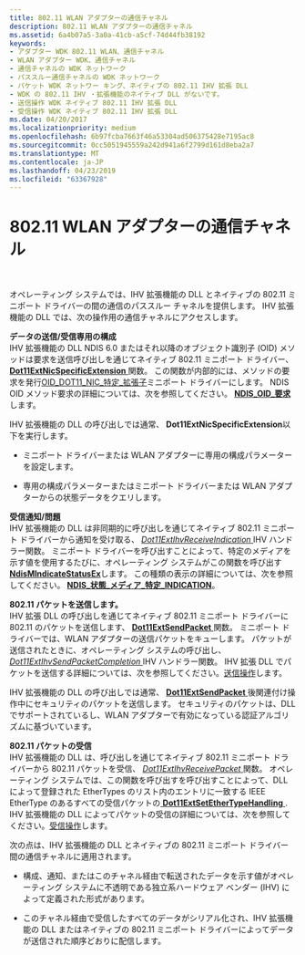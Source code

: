 ```yaml
---
title: 802.11 WLAN アダプターの通信チャネル
description: 802.11 WLAN アダプターの通信チャネル
ms.assetid: 6a4b07a5-3a0a-41cb-a5cf-74d44fb38192
keywords:
- アダプター WDK 802.11 WLAN、通信チャネル
- WLAN アダプター WDK、通信チャネル
- 通信チャネルの WDK ネットワーク
- パススルー通信チャネルの WDK ネットワーク
- パケット WDK ネットワー キング、ネイティブの 802.11 IHV 拡張 DLL
- WDK の 802.11 IHV ・拡張機能のネイティブ DLL がないです。
- 送信操作 WDK ネイティブ 802.11 IHV 拡張 DLL
- 受信操作 WDK ネイティブ 802.11 IHV 拡張 DLL
ms.date: 04/20/2017
ms.localizationpriority: medium
ms.openlocfilehash: 6b97fcba7663f46a53304ad506375428e7195ac8
ms.sourcegitcommit: 0cc5051945559a242d941a6f2799d161d8eba2a7
ms.translationtype: MT
ms.contentlocale: ja-JP
ms.lasthandoff: 04/23/2019
ms.locfileid: "63367928"
---
```

# <a name="80211-wlan-adapter-communication-channel"></a>802.11 WLAN アダプターの通信チャネル




 

オペレーティング システムでは、IHV 拡張機能の DLL とネイティブの 802.11 ミニポート ドライバーの間の通信のパススルー チャネルを提供します。 IHV 拡張機能の DLL では、次の操作用の通信チャネルにアクセスします。

<a href="" id="--------sending-receiving-proprietary-configuration-data"></a> **データの送信/受信専用の構成**  
IHV 拡張機能の DLL NDIS 6.0 またはそれ以降のオブジェクト識別子 (OID) メソッドは要求を送信呼び出しを通じてネイティブ 802.11 ミニポート ドライバー、 [ **Dot11ExtNicSpecificExtension** ](https://msdn.microsoft.com/library/windows/hardware/ff547526)関数。 この関数が内部的には、メソッドの要求を発行[OID\_DOT11\_NIC\_特定\_拡張子](https://msdn.microsoft.com/library/windows/hardware/ff569393)ミニポート ドライバーにします。 NDIS OID メソッド要求の詳細については、次を参照してください。 [ **NDIS\_OID\_要求**](https://msdn.microsoft.com/library/windows/hardware/ff566710)します。

IHV 拡張機能の DLL の呼び出しでは通常、 **Dot11ExtNicSpecificExtension**以下を実行します。

-   ミニポート ドライバーまたは WLAN アダプターに専用の構成パラメーターを設定します。

-   専用の構成パラメーターまたはミニポート ドライバーまたは WLAN アダプターからの状態データをクエリします。

<a href="" id="receiving-notifications-indications"></a>**受信通知/問題**  
IHV 拡張機能の DLL は非同期的に呼び出しを通じてネイティブ 802.11 ミニポート ドライバーから通知を受け取る、 [ *Dot11ExtIhvReceiveIndication* ](https://msdn.microsoft.com/library/windows/hardware/ff547512) IHV ハンドラー関数。 ミニポート ドライバーを呼び出すことによって、特定のメディアを示す値を使用するたびに、オペレーティング システムがこの関数を呼び出す[ **NdisMIndicateStatusEx**](https://msdn.microsoft.com/library/windows/hardware/ff563600)します。 この種類の表示の詳細については、次を参照してください。 [ **NDIS\_状態\_メディア\_特定\_INDICATION**](https://msdn.microsoft.com/library/windows/hardware/ff567399)。

<a href="" id="sending-802-11-packets"></a>**802.11 パケットを送信します。**  
IHV 拡張 DLL の呼び出しを通じてネイティブ 802.11 ミニポート ドライバーに 802.11 のパケットを送信します、 [ **Dot11ExtSendPacket** ](https://msdn.microsoft.com/library/windows/hardware/ff547563)関数。 ミニポート ドライバーでは、WLAN アダプターの送信パケットをキューします。 パケットが送信されたときに、オペレーティング システムの呼び出し、 [ *Dot11ExtIhvSendPacketCompletion* ](https://msdn.microsoft.com/library/windows/hardware/ff547516) IHV ハンドラー関数。 IHV 拡張 DLL でパケットを送信する詳細については、次を参照してください。[送信操作](send-operations.md)します。

IHV 拡張機能の DLL の呼び出しでは通常、 [ **Dot11ExtSendPacket** ](https://msdn.microsoft.com/library/windows/hardware/ff547563)後関連付け操作中にセキュリティのパケットを送信します。 セキュリティのパケットは、DLL でサポートされているし、WLAN アダプターで有効になっている認証アルゴリズムに基づいています。

<a href="" id="receiving-802-11-packets"></a>**802.11 パケットの受信**  
IHV 拡張機能の DLL は、呼び出しを通じてネイティブ 802.11 ミニポート ドライバーから 802.11 パケットを受信、 [ *Dot11ExtIhvReceivePacket* ](https://msdn.microsoft.com/library/windows/hardware/ff547513)関数。 オペレーティング システムでは、この関数を呼び出すを呼び出すことによって、DLL によって登録された EtherTypes のリスト内のエントリに一致する IEEE EtherType のあるすべての受信パケットの[ **Dot11ExtSetEtherTypeHandling** ](https://msdn.microsoft.com/library/windows/hardware/ff547587). IHV 拡張機能の DLL によってパケットの受信の詳細については、次を参照してください。[受信操作](receive-operations.md)します。

次の点は、IHV 拡張機能の DLL とネイティブの 802.11 ミニポート ドライバー間の通信チャネルに適用されます。

-   構成、通知、またはこのチャネル経由で転送されたデータを示す値がオペレーティング システムに不透明である独立系ハードウェア ベンダー (IHV) によって定義された形式があります。

-   このチャネル経由で受信したすべてのデータがシリアル化され、IHV 拡張機能の DLL またはネイティブの 802.11 ミニポート ドライバーによってデータが送信された順序どおりに配信します。

 

 





